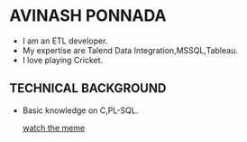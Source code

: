 # AVINASH PONNADA
- I am an ETL developer.
- My expertise are Talend Data Integration,MSSQL,Tableau.
- I love playing Cricket.
## TECHNICAL BACKGROUND
- Basic knowledge on C,PL-SQL.

  [watch the meme](https://www.linkedin.com/posts/alokanand123456_healthdata-digitalhealth-dataanalytics-activity-7109094428018974720-1Xv6?utm_source=share&utm_medium=member_ios)
